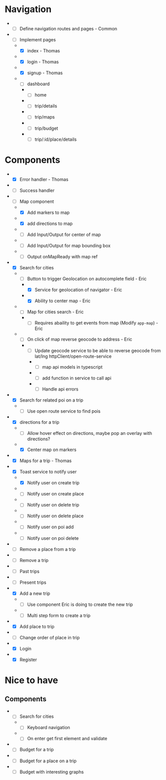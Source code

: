 # Navigation

- *[ ] Define navigation routes and pages - Common
- *[ ] Implement pages
  - *[X] index - Thomas
  - *[X] login - Thomas
  - *[X] signup - Thomas
  - *[ ] dashboard
    - *[ ] home
    - *[ ] trip/details
    - *[ ] trip/maps
    - *[ ] trip/budget
    - *[ ] trip/:id/place/details

# Components

- *[X] Error handler - Thomas
- *[ ] Success handler
- *[ ] Map component
  - *[X] Add markers to map
  - *[X] add directions to map
  - *[ ] Add Input/Output for center of map
  - *[ ] Add Input/Output for map bounding box
  - *[ ] Output onMapReady with map ref
- *[X] Search for cities
  - *[ ] Button to trigger Geolocation on autocomplete field - Eric
    - *[X] Service for geolocation of navigator - Eric
    - *[X] Ability to center map - Eric
  - *[ ] Map for cities search - Eric
    - *[ ] Requires abaility to get events from map (Modify `app-map`) - Eric
  - *[ ] On click of map reverse geocode to address - Eric
    - *[ ] Update geocode service to be able to reverse geocode from lat/lng httpClient/open-route-service
      - *[ ] map api models in typescript
      - *[ ] add function in service to call api
      - *[ ] Handle api errors
- *[X] Search for related poi on a trip
  - *[ ] Use open route service to find pois
- *[X] directions for a trip
  - *[ ] Allow hover effect on directions, maybe pop an overlay with directions?
  - *[X] Center map on markers
- *[X] Maps for a trip - Thomas
- *[X] Toast service to notify user
  - *[X] Notify user on create trip
  - *[ ] Notify user on create place
  - *[ ] Notify user on delete trip
  - *[ ] Notify user on delete place
  - *[ ] Notify user on poi add
  - *[ ] Notify user on poi delete
- *[ ] Remove a place from a trip
- *[ ] Remove a trip
- *[ ] Past trips
- *[ ] Present trips
- *[X] Add a new trip
  - *[ ] Use component Eric is doing to create the new trip
  - *[ ] Multi step form to create a trip
- *[X] Add place to trip
- *[ ] Change order of place in trip
- *[X] Login
- *[X] Register

# Nice to have

## Components
- *[ ] Search for cities
  - *[ ] Keyboard navigation
  - *[ ] On enter get first element and validate  
- *[ ] Budget for a trip
- *[ ] Budget for a place on a trip
- *[ ] Budget with interesting graphs
